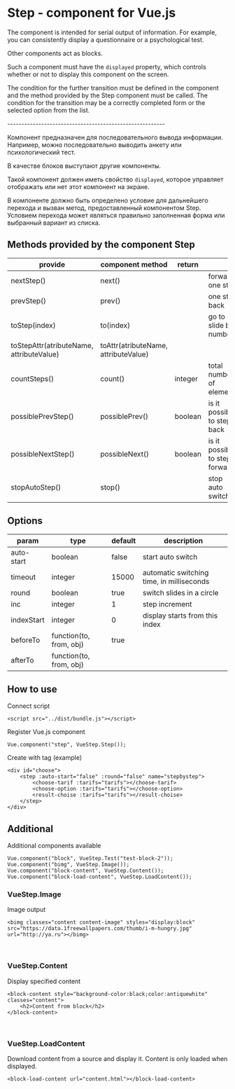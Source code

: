 Step - component for Vue.js
===========================

The component is intended for serial output of information. For example, you can
consistently display a questionnaire or a psychological test.

Other components act as blocks.

Such a component must have the `displayed` property, which controls whether or
not to display this component on the screen.

The condition for the further transition must be defined in the component and
the method provided by the Step component must be called. The condition for the
transition may be a correctly completed form or the selected option from the
list.

\--------------------------------------------------------

Компонент предназначен для последовательного вывода информации. Например, можно
последовательно выводить анкету или психологический тест.

В качестве блоков выступают другие компоненты.

Такой компонент должен иметь свойство `displayed`, которое управляет отображать
или нет этот компонент на экране.

В компоненте должно быть определено условие для дальнейшего перехода и вызван
метод, предоставленный компонентом Step. Условием перехода может являться
правильно заполненная форма или выбранный вариант из списка.

Methods provided by the component Step
--------------------------------------

| provide                                  | component method                     | return  |                                |
|------------------------------------------|--------------------------------------|---------|--------------------------------|
| nextStep()                               | next()                               |         | forward one step               |
| prevStep()                               | prev()                               |         | one step back                  |
| toStep(index)                            | to(index)                            |         | go to slide by number          |
| toStepAttr(atributeName, attributeValue) | toAttr(atributeName, attributeValue) |         |                                |
| countSteps()                             | count()                              | integer | total number of elements       |
| possiblePrevStep()                       | possiblePrev()                       | boolean | is it possible to step back    |
| possibleNextStep()                       | possibleNext()                       | boolean | is it possible to step forward |
| stopAutoStep()                           | stop()                               |         | stop auto switch               |

Options
-------

| param      | type                    | default | description                               |
|------------|-------------------------|---------|-------------------------------------------|
| auto-start | boolean                 | false   | start auto switch                         |
| timeout    | integer                 | 15000   | automatic switching time, in milliseconds |
| round      | boolean                 | true    | switch slides in a circle                 |
| inc        | integer                 | 1       | step increment                            |
| indexStart | integer                 | 0       | display starts from this index            |
| beforeTo   | function(to, from, obj) | true    |                                           |
| afterTo    | function(to, from, obj) |         |                                           |

How to use
----------

Connect script

~~~~~~~~~~~~~~~~~~~~~~~~~~~~~~~~~~~~~~~~~~~~~~~~~~~~~~~~~~~~~~~~~~~~~~~~~~~~~~~~
<script src="../dist/bundle.js"></script>
~~~~~~~~~~~~~~~~~~~~~~~~~~~~~~~~~~~~~~~~~~~~~~~~~~~~~~~~~~~~~~~~~~~~~~~~~~~~~~~~

Register Vue.js component

~~~~~~~~~~~~~~~~~~~~~~~~~~~~~~~~~~~~~~~~~~~~~~~~~~~~~~~~~~~~~~~~~~~~~~~~~~~~~~~~
Vue.component("step", VueStep.Step());
~~~~~~~~~~~~~~~~~~~~~~~~~~~~~~~~~~~~~~~~~~~~~~~~~~~~~~~~~~~~~~~~~~~~~~~~~~~~~~~~

Create with tag (example)

~~~~~~~~~~~~~~~~~~~~~~~~~~~~~~~~~~~~~~~~~~~~~~~~~~~~~~~~~~~~~~~~~~~~~~~~~~~~~~~~
<div id="choose">
    <step :auto-start="false" :round="false" name="stepbystep">
        <choose-tarif :tarifs="tarifs"></choose-tarif>
        <choose-option :tarifs="tarifs"></choose-option>
        <result-choise :tarifs="tarifs"></result-choise>
    </step>
</div>
~~~~~~~~~~~~~~~~~~~~~~~~~~~~~~~~~~~~~~~~~~~~~~~~~~~~~~~~~~~~~~~~~~~~~~~~~~~~~~~~

Additional
----------

Additional components available

~~~~~~~~~~~~~~~~~~~~~~~~~~~~~~~~~~~~~~~~~~~~~~~~~~~~~~~~~~~~~~~~~~~~~~~~~~~~~~~~
Vue.component("block", VueStep.Test("test-block-2"));
Vue.component("bimg", VueStep.Image());
Vue.component("block-content", VueStep.Content());
Vue.component("block-load-content", VueStep.LoadContent());
~~~~~~~~~~~~~~~~~~~~~~~~~~~~~~~~~~~~~~~~~~~~~~~~~~~~~~~~~~~~~~~~~~~~~~~~~~~~~~~~

### VueStep.Image

Image output

~~~~~~~~~~~~~~~~~~~~~~~~~~~~~~~~~~~~~~~~~~~~~~~~~~~~~~~~~~~~~~~~~~~~~~~~~~~~~~~~
<bimg classes="content content-image" styles="display:block" src="https://data.1freewallpapers.com/thumb/i-m-hungry.jpg" url="http://ya.ru"></bimg>
~~~~~~~~~~~~~~~~~~~~~~~~~~~~~~~~~~~~~~~~~~~~~~~~~~~~~~~~~~~~~~~~~~~~~~~~~~~~~~~~

 

### VueStep.Content

Display specified content

~~~~~~~~~~~~~~~~~~~~~~~~~~~~~~~~~~~~~~~~~~~~~~~~~~~~~~~~~~~~~~~~~~~~~~~~~~~~~~~~
<block-content style="background-color:black;color:antiquewhite" classes="content">
    <h2>Content from block</h2>
</block-content>
~~~~~~~~~~~~~~~~~~~~~~~~~~~~~~~~~~~~~~~~~~~~~~~~~~~~~~~~~~~~~~~~~~~~~~~~~~~~~~~~

 

### VueStep.LoadContent

Download content from a source and display it. Content is only loaded when
displayed.

~~~~~~~~~~~~~~~~~~~~~~~~~~~~~~~~~~~~~~~~~~~~~~~~~~~~~~~~~~~~~~~~~~~~~~~~~~~~~~~~
<block-load-content url="content.html"></block-load-content>
~~~~~~~~~~~~~~~~~~~~~~~~~~~~~~~~~~~~~~~~~~~~~~~~~~~~~~~~~~~~~~~~~~~~~~~~~~~~~~~~
